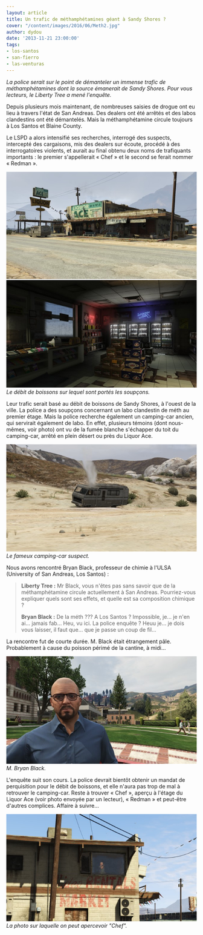 ```yaml
---
layout: article
title: Un trafic de méthamphétamines géant à Sandy Shores ?
cover: "/content/images/2016/06/Meth2.jpg"
author: dydou
date: '2013-11-21 23:00:00'
tags:
- los-santos
- san-fierro
- las-venturas
---
```


_La police serait sur le point de démanteler un immense trafic de méthamphétamines dont la source émanerait de Sandy Shores. Pour vous lecteurs, le Liberty Tree a mené l'enquête._

Depuis plusieurs mois maintenant, de nombreuses saisies de drogue ont eu lieu à travers l'état de San Andreas. Des dealers ont été arrêtés et des labos clandestins ont été démantelés. Mais la méthamphétamine circule toujours à Los Santos et Blaine County.

Le LSPD a alors intensifié ses recherches, interrogé des suspects, intercepté des cargaisons, mis des dealers sur écoute, procédé à des interrogatoires violents, et aurait au final obtenu deux noms de trafiquants importants : le premier s'appellerait « Chef » et le second se ferait nommer « Redman ».

![](/content/images/2016/06/Meth2_0.jpg)
![Le débit de boissons sur lequel sont portés les soupçons.](/content/images/2016/06/Meth5.jpg)
_Le débit de boissons sur lequel sont portés les soupçons._

Leur trafic serait basé au débit de boissons de Sandy Shores, à l'ouest de la ville. La police a des soupçons concernant un labo clandestin de méth au premier étage. Mais la police recherche également un camping-car ancien, qui servirait également de labo. En effet, plusieurs témoins (dont nous-mêmes, voir photo) ont vu de la fumée blanche s'échapper du toit du camping-car, arrêté en plein désert ou près du Liquor Ace.

![Le fameux camping-car suspect.](/content/images/2016/06/Meth1.jpg)
_Le fameux camping-car suspect._

Nous avons rencontré Bryan Black, professeur de chimie à l'ULSA (University of San Andreas, Los Santos) :

> **Liberty Tree :** Mr Black, vous n'êtes pas sans savoir que de la méthamphétamine circule actuellement à San Andreas. Pourriez-vous expliquer quels sont ses effets, et quelle est sa composition chimique ?
> 
> **Bryan Black :** De la méth ??? A Los Santos ? Impossible, je... je n'en ai... jamais fab... Heu, vu ici. La police enquête ? Heuu je... je dois vous laisser, il faut que... que je passe un coup de fil...

La rencontre fut de courte durée. M. Black était étrangement pâle. Probablement à cause du poisson périmé de la cantine, à midi...

![M. Bryan Black.](/content/images/2016/06/Meth3.jpg)
_M. Bryan Black._

L'enquête suit son cours. La police devrait bientôt obtenir un mandat de perquisition pour le débit de boissons, et elle n'aura pas trop de mal à retrouver le camping-car. Reste à trouver « Chef », aperçu à l'étage du Liquor Ace (voir photo envoyée par un lecteur), « Redman » et peut-être d'autres complices. Affaire à suivre...

![La photo sur laquelle on peut apercevoir "Chef".](/content/images/2016/06/Meth4.jpg)
_La photo sur laquelle on peut apercevoir "Chef"._